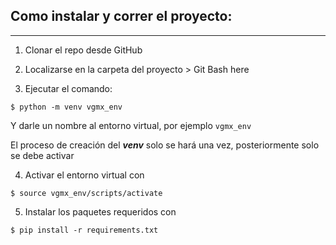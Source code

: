 ## Como instalar y correr el proyecto:

----

1) Clonar el repo desde GitHub

2) Localizarse en la carpeta del proyecto > Git Bash here

3) Ejecutar el comando:

```
$ python -m venv vgmx_env 
```
Y darle un nombre al entorno virtual, por ejemplo `vgmx_env`

El proceso de creación del ***venv*** solo se hará una vez, posteriormente solo se debe activar


4) Activar el entorno virtual con 

```
$ source vgmx_env/scripts/activate
```


5) Instalar los paquetes requeridos con 
```
$ pip install -r requirements.txt
```